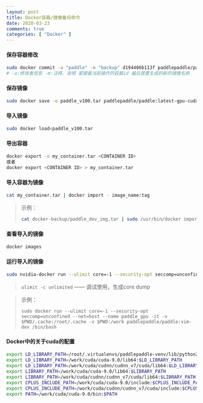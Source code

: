 ```yaml
---
layout: post
title: Docker容器/镜像备份命令
date: 2020-03-23
comments: true
categories: [ "Docker" ]
---
```


#### 保存容器修改

```bash
sudo docker commit -a "paddle" -m "backup" d194406b113f paddlepaddle/paddle:latest-gpu-cuda10.0-cudnn7-dev
# -a:修改者信息 -m:注释、说明 紧跟着当前操作的容器id 最后是要生成的新的镜像名称
```

#### 保存镜像

```bash
sudo docker save -o paddle_v100.tar paddlepaddle/paddle:latest-gpu-cuda10.0-cudnn7-dev
```

#### 导入镜像

```bash
sudo docker load<paddle_v100.tar
```

#### 导出容器

```bash
docker export -o my_container.tar <CONTAINER ID>
或者
docker export <CONTAINER ID> > my_container.tar
```

#### 导入容器为镜像

```bash
cat my_container.tar | docker import - image_name:tag
```

> 示例：
>
> ```bash
> cat docker-backup/paddle_dev_img.tar | sudo /usr/bin/docker import - paddlepaddle/paddle:vim-dev&
> ```

#### 查看导入的镜像

```bash
docker images
```

#### 运行导入的镜像

```bash
sudo nvidia-docker run --ulimit core=-1 --security-opt seccomp=unconfined --net=host --name container_name -it -v $PWD/.cache:/root/.cache -v $PWD:/work image_name:tag /bin/bash
```

> `ulimit -c unlimited` —— 调试使用，生成core dump

> 示例：
>
> ```
> sudo docker run --ulimit core=-1 --security-opt seccomp=unconfined --net=host --name paddle_gpu -it -v $PWD/.cache:/root/.cache -v $PWD:/work paddlepaddle/paddle:vim-dev /bin/bash
> ```

#### Docker中的关于cuda的配置

```bash
export LD_LIBRARY_PATH=/root/.virtualenvs/paddlepaddle-venv/lib/python2.7/site-packages/paddle/libs:$LD_LIBRARY_PATH
export LD_LIBRARY_PATH=/work/cuda/cuda-9.0/lib64:$LD_LIBRARY_PATH
export LD_LIBRARY_PATH=/work/cuda/cudnn/cudnn_v7/cuda/lib64:$LD_LIBRARY_PATH
export LIBRARY_PATH=/work/cuda/cuda-9.0/lib64:$LIBRARY_PATH
export LIBRARY_PATH=/work/cuda/cudnn/cudnn_v7/cuda/lib64:$LIBRARY_PATH
export CPLUS_INCLUDE_PATH=/work/cuda/cuda-9.0/include:$CPLUS_INCLUDE_PATH
export CPLUS_INCLUDE_PATH=/work/cuda/cudnn/cudnn_v7/cuda/include:$CPLUS_INCLUDE_PATH
export PATH=/work/cuda/cuda-9.0/bin:$PATH
```


